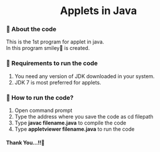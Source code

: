 <html>
    <h1 align="center">Applets in Java</h1>
    <h3>📍 About the code</h3>
    <p>This is the 1st program for applet in java.<br> In this program smiley🙂 is created.</p>
    <h3>📍 Requirements to run the code</h3>
    <ol>
        <li>You need any version of JDK downloaded in your system.</li>
        <li>JDK 7 is most preferred for applets.</li>
    </ol>
    <h3>📍 How to run the code?</h3>
    <ol>
        <li>Open command prompt</li>
        <li>Type the address where you save the code as cd filepath</li>
        <li>Type <b>javac filename.java</b> to compile the code</li>
        <li>Type <b>appletviewer filename.java</b> to run the code</li>
    </ol>
    <h4>Thank You...!!🙏</h4>
</html>